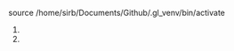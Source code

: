 source /home/sirb/Documents/Github/.gl_venv/bin/activate

<!-- KEY: %0p-yl@!&yhv6*8dn&nv$e4k#6dr&3b6zd$x2r84#7j1g)0)zt -->

<!-- REQUIREMENTS -->

1.
2.
